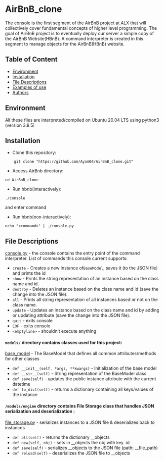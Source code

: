 # AirBnB_clone
The console is the first segment of the AirBnB project at ALX that will collectively cover fundamental concepts of higher level programming. The goal of AirBnB project is to eventually deploy our server a simple copy of the AirBnB Website(HBnB). A command interpreter is created in this segment to manage objects for the AirBnB(HBnB) website.

## Table of Content
* [Environment](#environment)
* [Installation](#installation)
* [File Descriptions](#file-descriptions)
* [Examples of use](#examples-of-use)
* [Authors](#authors)

## Environment
All these files are interpreted/compiled on Ubuntu 20.04 LTS using python3 (version 3.8.5)

## Installation
* Clone this repository: 
```
    git clone "https://github.com/Ayom04/AirBnB_clone.git"
```
* Access AirBnb directory: 
```
cd AirBnB_clone
```
* Run hbnb(interactively): 
```
./console
``` 
and enter command
* Run hbnb(non-interactively): 
```
echo "<command>" | ./console.py
```

## File Descriptions
[console.py](console.py) - the console contains the entry point of the command interpreter. 
List of commands this console current supports:
* `create` - Creates a new instance of`BaseModel`, saves it (to the JSON file) and prints the id
* `show` - Prints the string representation of an instance based on the class name and id.
* `destroy` - Deletes an instance based on the class name and id (save the change into the JSON file).
* `all` - Prints all string representation of all instances based or not on the class name.
* `update` - Updates an instance based on the class name and id by adding or updating attribute (save the change into the JSON file). 
* `quit` - exits console
* `EOF` - exits console
* `<emptyline>` - shouldn’t execute anything

#### `models/` directory contains classes used for this project:
[base_model](/models/base_model.py) - The BaseModel that defines all common attributes/methods for other classes
* `def __init__(self, *args, **kwargs)` - Initialization of the base model
* `def __str__(self)` - String representation of the BaseModel class
* `def save(self)` - updates the public instance attribute with the current datetime
* `def to_dict(self)` - returns a dictionary containing all keys/values of the instance

#### `/models/engine` directory contains File Storage class that handles JSON serialization and deserialization :
[file_storage.py](/models/engine/file_storage.py) - serializes instances to a JSON file & deserializes back to instances
* `def all(self)` -  returns the dictionary __objects
* `def new(self, obj)` - sets in __objects the obj with key <obj class name>.id
* `def save(self)` - serializes __objects to the JSON file (path: __file_path)
* `def reload(self)` -  deserializes the JSON file to __objects

